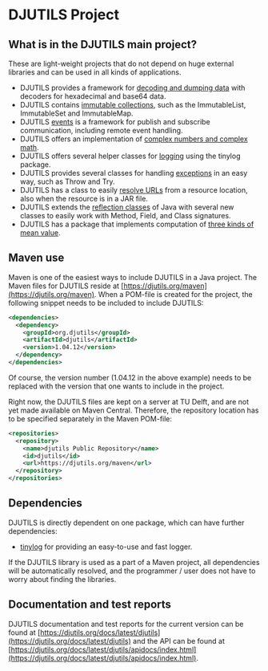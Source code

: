 # DJUTILS Project

## What is in the DJUTILS main project?

These are light-weight projects that do not depend on huge external libraries and can be used in all kinds of applications.

*  DJUTILS provides a framework for [decoding and dumping data](https://djutils.org/manual/djutils-project/decoderdumper) with decoders for hexadecimal and base64 data.
*  DJUTILS contains [immutable collections](https://djutils.org/manual/djutils-project/immutable-collections), such as the ImmutableList, ImmutableSet and ImmutableMap.
*  DJUTILS [events](https://djutils.org/manual/djutils-project/event-package) is a framework for publish and subscribe communication, including remote event handling.
*  DJUTILS offers an implementation of [complex numbers and complex math](https://djutils.org/manual/djutils-project/complex).
*  DJUTILS offers several helper classes for [logging](https://djutils.org/manual/djutils-project/logging) using the tinylog package.
*  DJUTILS provides several classes for handling [exceptions](https://djutils.org/manual/djutils-project/exceptions) in an easy way, such as Throw and Try.
*  DJUTILS has a class to easily [resolve URLs](https://djutils.org/manual/djutils-project/urlresource) from a resource location, also when the resource is in a JAR file.
*  DJUTILS extends the [reflection classes](https://djutils.org/manual/djutils-project/reflection) of Java with several new classes to easily work with Method, Field, and Class signatures.
*  DJUTILS has a package that implements computation of [three kinds of mean value](https://djutils.org/manual/djutils-project/means).


## Maven use

Maven is one of the easiest ways to include DJUTILS in a Java project. The Maven files for DJUTILS reside at [https://djutils.org/maven](https://djutils.org/maven). When a POM-file is created for the project, the following snippet needs to be included to include DJUTILS:

```xml
<dependencies>
  <dependency>
    <groupId>org.djutils</groupId>
    <artifactId>djutils</artifactId>
    <version>1.04.12</version>
  </dependency>
</dependencies>
```

Of course, the version number (1.04.12 in the above example) needs to be replaced with the version that one wants to include in the project.

Right now, the DJUTILS files are kept on a server at TU Delft, and are not yet made available on Maven Central. Therefore, the repository location has to be specified separately in the Maven POM-file:

```xml
<repositories>
  <repository>
    <name>djutils Public Repository</name>
    <id>djutils</id>
    <url>https://djutils.org/maven</url>
  </repository>
</repositories>
```


## Dependencies

DJUTILS is directly dependent on one package, which can have further dependencies:

* [tinylog](https://tinylog.org/v1/) for providing an easy-to-use and fast logger.

If the DJUTILS library is used as a part of a Maven project, all dependencies will be automatically resolved, and the programmer / user does not have to worry about finding the libraries.


## Documentation and test reports

DJUTILS documentation and test reports for the current version can be found at [https://djutils.org/docs/latest/djutils](https://djutils.org/docs/latest/djutils) and the API can be found at [https://djutils.org/docs/latest/djutils/apidocs/index.html](https://djutils.org/docs/latest/djutils/apidocs/index.html).

